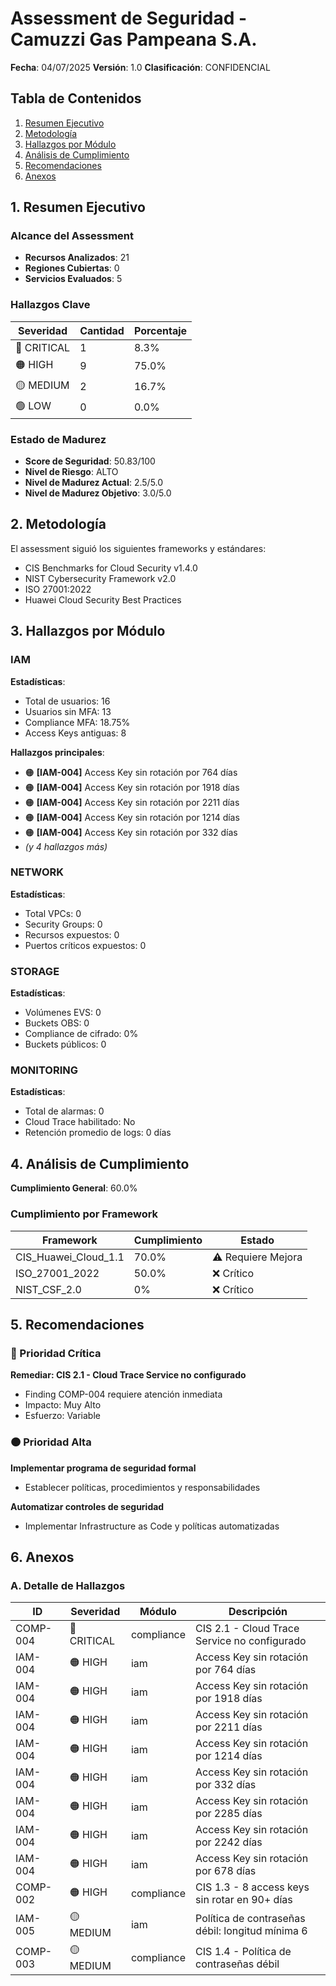 # Assessment de Seguridad - Camuzzi Gas Pampeana S.A.

**Fecha**: 04/07/2025
**Versión**: 1.0
**Clasificación**: CONFIDENCIAL

## Tabla de Contenidos

1. [Resumen Ejecutivo](#resumen-ejecutivo)
2. [Metodología](#metodología)
3. [Hallazgos por Módulo](#hallazgos-por-módulo)
4. [Análisis de Cumplimiento](#análisis-de-cumplimiento)
5. [Recomendaciones](#recomendaciones)
6. [Anexos](#anexos)

## 1. Resumen Ejecutivo

### Alcance del Assessment

- **Recursos Analizados**: 21
- **Regiones Cubiertas**: 0
- **Servicios Evaluados**: 5

### Hallazgos Clave

| Severidad | Cantidad | Porcentaje |
|-----------|----------|------------|
| 🔴 CRITICAL | 1 | 8.3% |
| 🟠 HIGH | 9 | 75.0% |
| 🟡 MEDIUM | 2 | 16.7% |
| 🟢 LOW | 0 | 0.0% |

### Estado de Madurez

- **Score de Seguridad**: 50.83/100
- **Nivel de Riesgo**: ALTO
- **Nivel de Madurez Actual**: 2.5/5.0
- **Nivel de Madurez Objetivo**: 3.0/5.0

## 2. Metodología

El assessment siguió los siguientes frameworks y estándares:

- CIS Benchmarks for Cloud Security v1.4.0
- NIST Cybersecurity Framework v2.0
- ISO 27001:2022
- Huawei Cloud Security Best Practices

## 3. Hallazgos por Módulo

### IAM

**Estadísticas**:

- Total de usuarios: 16
- Usuarios sin MFA: 13
- Compliance MFA: 18.75%
- Access Keys antiguas: 8

**Hallazgos principales**:

- 🟠 **[IAM-004]** Access Key sin rotación por 764 días
- 🟠 **[IAM-004]** Access Key sin rotación por 1918 días
- 🟠 **[IAM-004]** Access Key sin rotación por 2211 días
- 🟠 **[IAM-004]** Access Key sin rotación por 1214 días
- 🟠 **[IAM-004]** Access Key sin rotación por 332 días
- *(y 4 hallazgos más)*

### NETWORK

**Estadísticas**:

- Total VPCs: 0
- Security Groups: 0
- Recursos expuestos: 0
- Puertos críticos expuestos: 0


### STORAGE

**Estadísticas**:

- Volúmenes EVS: 0
- Buckets OBS: 0
- Compliance de cifrado: 0%
- Buckets públicos: 0


### MONITORING

**Estadísticas**:

- Total de alarmas: 0
- Cloud Trace habilitado: No
- Retención promedio de logs: 0 días


## 4. Análisis de Cumplimiento

**Cumplimiento General**: 60.0%

### Cumplimiento por Framework

| Framework | Cumplimiento | Estado |
|-----------|--------------|--------|
| CIS_Huawei_Cloud_1.1 | 70.0% | ⚠️ Requiere Mejora |
| ISO_27001_2022 | 50.0% | ❌ Crítico |
| NIST_CSF_2.0 | 0% | ❌ Crítico |

## 5. Recomendaciones

### 🔴 Prioridad Crítica

**Remediar: CIS 2.1 - Cloud Trace Service no configurado**
- Finding COMP-004 requiere atención inmediata
- Impacto: Muy Alto
- Esfuerzo: Variable

### 🟠 Prioridad Alta

**Implementar programa de seguridad formal**
- Establecer políticas, procedimientos y responsabilidades

**Automatizar controles de seguridad**
- Implementar Infrastructure as Code y políticas automatizadas


## 6. Anexos

### A. Detalle de Hallazgos

| ID | Severidad | Módulo | Descripción |
|----|-----------|--------|-------------|
| COMP-004 | 🔴 CRITICAL | compliance | CIS 2.1 - Cloud Trace Service no configurado |
| IAM-004 | 🟠 HIGH | iam | Access Key sin rotación por 764 días |
| IAM-004 | 🟠 HIGH | iam | Access Key sin rotación por 1918 días |
| IAM-004 | 🟠 HIGH | iam | Access Key sin rotación por 2211 días |
| IAM-004 | 🟠 HIGH | iam | Access Key sin rotación por 1214 días |
| IAM-004 | 🟠 HIGH | iam | Access Key sin rotación por 332 días |
| IAM-004 | 🟠 HIGH | iam | Access Key sin rotación por 2285 días |
| IAM-004 | 🟠 HIGH | iam | Access Key sin rotación por 2242 días |
| IAM-004 | 🟠 HIGH | iam | Access Key sin rotación por 678 días |
| COMP-002 | 🟠 HIGH | compliance | CIS 1.3 - 8 access keys sin rotar en 90+ días |
| IAM-005 | 🟡 MEDIUM | iam | Política de contraseñas débil: longitud mínima 6 |
| COMP-003 | 🟡 MEDIUM | compliance | CIS 1.4 - Política de contraseñas débil |
